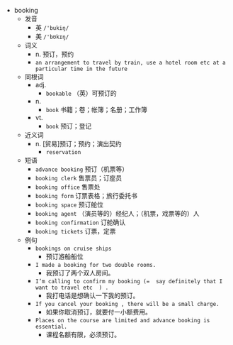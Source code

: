 - booking
  - 发音
    - 英 `/'bukiŋ/`
    - 美 `/'bʊkɪŋ/`
  - 词义
    - n. 预订，预约
    - `an arrangement to travel by train, use a hotel room etc at a particular time in the future`
  - 同根词
    - adj.
      - `bookable` （英）可预订的
    - n.
      - `book` 书籍；卷；帐簿；名册；工作簿
    - vt.
      - `book` 预订；登记
  - 近义词
    - n. [贸易]预订；预约；演出契约
      - `reservation`
  - 短语
    - `advance booking` 预订（机票等） 
    - `booking clerk` 售票员；订座员 
    - `booking office` 售票处 
    - `booking form` 订票表格；旅行委托书 
    - `booking space` 预订舱位 
    - `booking agent` （演员等的）经纪人；（机票，戏票等的）人 
    - `booking confirmation` 订舱确认 
    - `booking tickets` 订票，定票 
  - 例句
    - `bookings on cruise ships`
      - 预订游船船位
    - `I made a booking for two double rooms.`
      - 我预订了两个双人房间。
    - `I’m calling to confirm my booking (=  say definitely that I want to travel etc  ) .`
      - 我打电话是想确认一下我的预订。
    - `If you cancel your booking , there will be a small charge.`
      - 如果你取消预订，就要付一小额费用。
    - `Places on the course are limited and advance booking is essential.`
      - 课程名额有限，必须预订。

